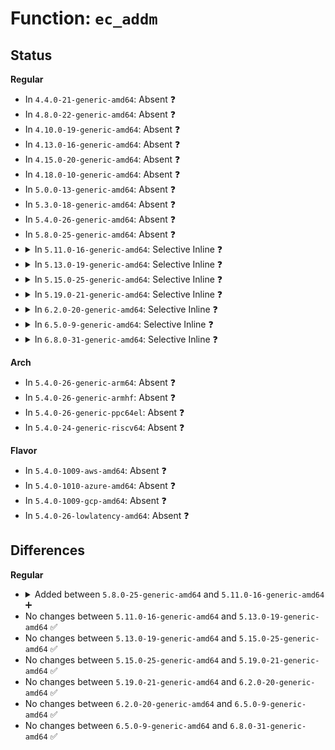 # Function: <code>ec_addm</code>

## Status
<b>Regular</b>
<ul>
<li>
In <code>4.4.0-21-generic-amd64</code>: Absent ❓
</li>
<li>
In <code>4.8.0-22-generic-amd64</code>: Absent ❓
</li>
<li>
In <code>4.10.0-19-generic-amd64</code>: Absent ❓
</li>
<li>
In <code>4.13.0-16-generic-amd64</code>: Absent ❓
</li>
<li>
In <code>4.15.0-20-generic-amd64</code>: Absent ❓
</li>
<li>
In <code>4.18.0-10-generic-amd64</code>: Absent ❓
</li>
<li>
In <code>5.0.0-13-generic-amd64</code>: Absent ❓
</li>
<li>
In <code>5.3.0-18-generic-amd64</code>: Absent ❓
</li>
<li>
In <code>5.4.0-26-generic-amd64</code>: Absent ❓
</li>
<li>
In <code>5.8.0-25-generic-amd64</code>: Absent ❓
</li>
<li>
<details>
<summary>In <code>5.11.0-16-generic-amd64</code>: Selective Inline ❓</summary>

```c
void ec_addm(MPI w, MPI u, MPI v, struct mpi_ec_ctx * ctx)
```

```json
{
  "name": "ec_addm",
  "collision_type": "Unique Static",
  "inline_type": "Selective",
  "funcs": [
    {
      "addr": 18446744071585140787,
      "name": "ec_addm",
      "external": false,
      "loc": "lib/mpi/ec.c:122",
      "file": "lib/mpi/ec.c",
      "inline": "not declared, inlined",
      "caller_inline": [
        "lib/mpi/ec.c:mpi_ec_curve_point",
        "lib/mpi/ec.c:mpi_ec_curve_point",
        "lib/mpi/ec.c:mpi_ec_curve_point",
        "lib/mpi/ec.c:mpi_ec_curve_point",
        "lib/mpi/ec.c:mpi_ec_curve_point",
        "lib/mpi/ec.c:add_points_weierstrass",
        "lib/mpi/ec.c:add_points_weierstrass",
        "lib/mpi/ec.c:dup_point_weierstrass",
        "lib/mpi/ec.c:dup_point_weierstrass"
      ],
      "caller_func": []
    }
  ],
  "symbols": [
    {
      "addr": 18446744071585132928,
      "name": "ec_addm",
      "section": ".text",
      "bind": "STB_LOCAL",
      "size": 68
    }
  ]
}
```
</details>
</li>
<li>
<details>
<summary>In <code>5.13.0-19-generic-amd64</code>: Selective Inline ❓</summary>

```c
void ec_addm(MPI w, MPI u, MPI v, struct mpi_ec_ctx * ctx)
```

```json
{
  "name": "ec_addm",
  "collision_type": "Unique Static",
  "inline_type": "Selective",
  "funcs": [
    {
      "addr": 18446744071585021379,
      "name": "ec_addm",
      "external": false,
      "loc": "lib/mpi/ec.c:122",
      "file": "lib/mpi/ec.c",
      "inline": "not declared, inlined",
      "caller_inline": [
        "lib/mpi/ec.c:mpi_ec_curve_point",
        "lib/mpi/ec.c:mpi_ec_curve_point",
        "lib/mpi/ec.c:mpi_ec_curve_point",
        "lib/mpi/ec.c:mpi_ec_curve_point",
        "lib/mpi/ec.c:mpi_ec_curve_point",
        "lib/mpi/ec.c:add_points_weierstrass",
        "lib/mpi/ec.c:add_points_weierstrass",
        "lib/mpi/ec.c:dup_point_weierstrass",
        "lib/mpi/ec.c:dup_point_weierstrass"
      ],
      "caller_func": []
    }
  ],
  "symbols": [
    {
      "addr": 18446744071585013424,
      "name": "ec_addm",
      "section": ".text",
      "bind": "STB_LOCAL",
      "size": 68
    }
  ]
}
```
</details>
</li>
<li>
<details>
<summary>In <code>5.15.0-25-generic-amd64</code>: Selective Inline ❓</summary>

```c
void ec_addm(MPI w, MPI u, MPI v, struct mpi_ec_ctx * ctx)
```

```json
{
  "name": "ec_addm",
  "collision_type": "Unique Static",
  "inline_type": "Selective",
  "funcs": [
    {
      "addr": 18446744071585464307,
      "name": "ec_addm",
      "external": false,
      "loc": "lib/mpi/ec.c:122",
      "file": "lib/mpi/ec.c",
      "inline": "not declared, inlined",
      "caller_inline": [
        "lib/mpi/ec.c:mpi_ec_curve_point",
        "lib/mpi/ec.c:mpi_ec_curve_point",
        "lib/mpi/ec.c:mpi_ec_curve_point",
        "lib/mpi/ec.c:mpi_ec_curve_point",
        "lib/mpi/ec.c:mpi_ec_curve_point",
        "lib/mpi/ec.c:add_points_weierstrass",
        "lib/mpi/ec.c:add_points_weierstrass",
        "lib/mpi/ec.c:dup_point_weierstrass",
        "lib/mpi/ec.c:dup_point_weierstrass"
      ],
      "caller_func": []
    }
  ],
  "symbols": [
    {
      "addr": 18446744071585456352,
      "name": "ec_addm",
      "section": ".text",
      "bind": "STB_LOCAL",
      "size": 68
    }
  ]
}
```
</details>
</li>
<li>
<details>
<summary>In <code>5.19.0-21-generic-amd64</code>: Selective Inline ❓</summary>

```c
void ec_addm(MPI w, MPI u, MPI v, struct mpi_ec_ctx * ctx)
```

```json
{
  "name": "ec_addm",
  "collision_type": "Unique Static",
  "inline_type": "Selective",
  "funcs": [
    {
      "addr": 18446744071586606978,
      "name": "ec_addm",
      "external": false,
      "loc": "lib/mpi/ec.c:122",
      "file": "lib/mpi/ec.c",
      "inline": "not declared, inlined",
      "caller_inline": [
        "lib/mpi/ec.c:mpi_ec_curve_point",
        "lib/mpi/ec.c:mpi_ec_curve_point",
        "lib/mpi/ec.c:mpi_ec_curve_point",
        "lib/mpi/ec.c:mpi_ec_curve_point",
        "lib/mpi/ec.c:mpi_ec_curve_point",
        "lib/mpi/ec.c:add_points_weierstrass",
        "lib/mpi/ec.c:add_points_weierstrass",
        "lib/mpi/ec.c:dup_point_weierstrass",
        "lib/mpi/ec.c:dup_point_weierstrass"
      ],
      "caller_func": []
    }
  ],
  "symbols": [
    {
      "addr": 18446744071586598624,
      "name": "ec_addm",
      "section": ".text",
      "bind": "STB_LOCAL",
      "size": 94
    }
  ]
}
```
</details>
</li>
<li>
<details>
<summary>In <code>6.2.0-20-generic-amd64</code>: Selective Inline ❓</summary>

```c
void ec_addm(MPI w, MPI u, MPI v, struct mpi_ec_ctx * ctx)
```

```json
{
  "name": "ec_addm",
  "collision_type": "Unique Static",
  "inline_type": "Selective",
  "funcs": [
    {
      "addr": 18446744071587848786,
      "name": "ec_addm",
      "external": false,
      "loc": "lib/mpi/ec.c:122",
      "file": "lib/mpi/ec.c",
      "inline": "not declared, inlined",
      "caller_inline": [
        "lib/mpi/ec.c:mpi_ec_curve_point",
        "lib/mpi/ec.c:mpi_ec_curve_point",
        "lib/mpi/ec.c:mpi_ec_curve_point",
        "lib/mpi/ec.c:mpi_ec_curve_point",
        "lib/mpi/ec.c:mpi_ec_curve_point",
        "lib/mpi/ec.c:add_points_weierstrass",
        "lib/mpi/ec.c:add_points_weierstrass",
        "lib/mpi/ec.c:dup_point_weierstrass",
        "lib/mpi/ec.c:dup_point_weierstrass"
      ],
      "caller_func": []
    }
  ],
  "symbols": [
    {
      "addr": 18446744071587840128,
      "name": "ec_addm",
      "section": ".text",
      "bind": "STB_LOCAL",
      "size": 94
    }
  ]
}
```
</details>
</li>
<li>
<details>
<summary>In <code>6.5.0-9-generic-amd64</code>: Selective Inline ❓</summary>

```c
void ec_addm(MPI w, MPI u, MPI v, struct mpi_ec_ctx * ctx)
```

```json
{
  "name": "ec_addm",
  "collision_type": "Unique Static",
  "inline_type": "Selective",
  "funcs": [
    {
      "addr": 18446744071588120306,
      "name": "ec_addm",
      "external": false,
      "loc": "lib/mpi/ec.c:122",
      "file": "lib/mpi/ec.c",
      "inline": "not declared, inlined",
      "caller_inline": [
        "lib/mpi/ec.c:mpi_ec_curve_point",
        "lib/mpi/ec.c:mpi_ec_curve_point",
        "lib/mpi/ec.c:mpi_ec_curve_point",
        "lib/mpi/ec.c:mpi_ec_curve_point",
        "lib/mpi/ec.c:mpi_ec_curve_point",
        "lib/mpi/ec.c:add_points_weierstrass",
        "lib/mpi/ec.c:add_points_weierstrass",
        "lib/mpi/ec.c:dup_point_weierstrass",
        "lib/mpi/ec.c:dup_point_weierstrass"
      ],
      "caller_func": []
    }
  ],
  "symbols": [
    {
      "addr": 18446744071588111712,
      "name": "ec_addm",
      "section": ".text",
      "bind": "STB_LOCAL",
      "size": 94
    }
  ]
}
```
</details>
</li>
<li>
<details>
<summary>In <code>6.8.0-31-generic-amd64</code>: Selective Inline ❓</summary>

```c
void ec_addm(MPI w, MPI u, MPI v, struct mpi_ec_ctx * ctx)
```

```json
{
  "name": "ec_addm",
  "collision_type": "Unique Static",
  "inline_type": "Selective",
  "funcs": [
    {
      "addr": 18446744071587689042,
      "name": "ec_addm",
      "external": false,
      "loc": "lib/crypto/mpi/ec.c:122",
      "file": "lib/crypto/mpi/ec.c",
      "inline": "not declared, inlined",
      "caller_inline": [
        "lib/crypto/mpi/ec.c:mpi_ec_curve_point",
        "lib/crypto/mpi/ec.c:mpi_ec_curve_point",
        "lib/crypto/mpi/ec.c:mpi_ec_curve_point",
        "lib/crypto/mpi/ec.c:mpi_ec_curve_point",
        "lib/crypto/mpi/ec.c:mpi_ec_curve_point",
        "lib/crypto/mpi/ec.c:add_points_weierstrass",
        "lib/crypto/mpi/ec.c:add_points_weierstrass",
        "lib/crypto/mpi/ec.c:dup_point_weierstrass",
        "lib/crypto/mpi/ec.c:dup_point_weierstrass"
      ],
      "caller_func": []
    }
  ],
  "symbols": [
    {
      "addr": 18446744071587680448,
      "name": "ec_addm",
      "section": ".text",
      "bind": "STB_LOCAL",
      "size": 94
    }
  ]
}
```
</details>
</li>
</ul>
<b>Arch</b>
<ul>
<li>
In <code>5.4.0-26-generic-arm64</code>: Absent ❓
</li>
<li>
In <code>5.4.0-26-generic-armhf</code>: Absent ❓
</li>
<li>
In <code>5.4.0-26-generic-ppc64el</code>: Absent ❓
</li>
<li>
In <code>5.4.0-24-generic-riscv64</code>: Absent ❓
</li>
</ul>
<b>Flavor</b>
<ul>
<li>
In <code>5.4.0-1009-aws-amd64</code>: Absent ❓
</li>
<li>
In <code>5.4.0-1010-azure-amd64</code>: Absent ❓
</li>
<li>
In <code>5.4.0-1009-gcp-amd64</code>: Absent ❓
</li>
<li>
In <code>5.4.0-26-lowlatency-amd64</code>: Absent ❓
</li>
</ul>

## Differences
<b>Regular</b>
<ul>
<li>
<details>
<summary>Added between <code>5.8.0-25-generic-amd64</code> and <code>5.11.0-16-generic-amd64</code> ➕</summary>

```c
void ec_addm(MPI w, MPI u, MPI v, struct mpi_ec_ctx * ctx)
```
</details>
</li>
<li>
No changes between <code>5.11.0-16-generic-amd64</code> and <code>5.13.0-19-generic-amd64</code> ✅
</li>
<li>
No changes between <code>5.13.0-19-generic-amd64</code> and <code>5.15.0-25-generic-amd64</code> ✅
</li>
<li>
No changes between <code>5.15.0-25-generic-amd64</code> and <code>5.19.0-21-generic-amd64</code> ✅
</li>
<li>
No changes between <code>5.19.0-21-generic-amd64</code> and <code>6.2.0-20-generic-amd64</code> ✅
</li>
<li>
No changes between <code>6.2.0-20-generic-amd64</code> and <code>6.5.0-9-generic-amd64</code> ✅
</li>
<li>
No changes between <code>6.5.0-9-generic-amd64</code> and <code>6.8.0-31-generic-amd64</code> ✅
</li>
</ul>
